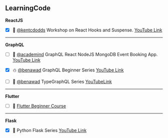 ## LearningCode

**ReactJS**

- [x] :koala: [@kentcdodds](https://github.com/kentcdodds/modern-react) Workshop
      on React Hooks and Suspense. [YouTube Link](https://youtu.be/xcZXS_VEJS0)

---

**GraphQL**

- [ ] :confetti_ball:
      [@academind](https://github.com/academind/yt-graphql-react-event-booking-api)
      GraphQL React NodeJS MongoDB Event Booking App.
      [YouTube Link](https://www.youtube.com/playlist?list=PL55RiY5tL51rG1x02Yyj93iypUuHYXcB*)

- [x] :snowman: [@benawad](https://github.com/benawad/graphql-beginner-series)
      GraphQL Beginner Series
      [YouTube Link](https://www.youtube.com/playlist?list=PLN3n1USn4xln0j_NN9k4j5hS1thsGibKi)

- [ ] :evergreen_tree:
      [@benawad](https://github.com/benawad/type-graphql-series) TypeGraphQL
      Series
      [YouTubeLink](https://www.youtube.com/playlist?list=PLN3n1USn4xlma1bBu3Tloe4NyYn9Ko8Gs)

---

**Flutter**

- [ ] :rocket:
      [Flutter Beginner Course](https://github.com/gnasamx/LearningCode/tree/master/Flutter/first_app)

---

**Flask**

- [x] :volcano: Python Flask Series
      [YouTube Link](https://www.youtube.com/playlist?list=PL-osiE80TeTs4UjLw5MM6OjgkjFeUxCYH)
